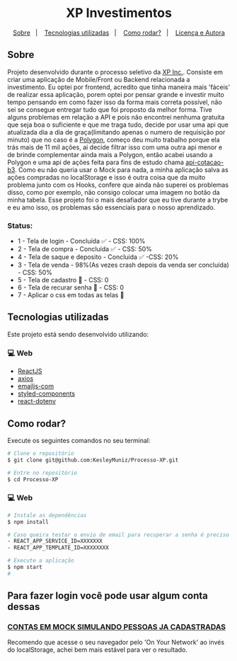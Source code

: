 <h1 align="center">XP Investimentos</h1>

<p align="center">
  <a href="#sobre">Sobre</a>&nbsp;&nbsp;&nbsp;|&nbsp;&nbsp;&nbsp;
  <a href="#tecnologias-utilizadas">Tecnologias utilizadas</a>&nbsp;&nbsp;&nbsp;|&nbsp;&nbsp;&nbsp;
  <a href="#como-rodar">Como rodar?</a>&nbsp;&nbsp;&nbsp;|&nbsp;&nbsp;&nbsp;
  <a href="#licença-e-autora">Licença e Autora</a>
</p>

## Sobre
Projeto desenvolvido durante o processo seletivo da [XP Inc.](https://www.xpinc.com/). Consiste em criar uma aplicação de Mobile/Front ou Backend relacionada a investimento. Eu optei por frontend, acredito que tinha maneira mais 'fáceis' de realizar essa aplicação, porem optei por pensar grande e investir muito tempo pensando em como fazer isso da forma mais correta possível, não sei se consegue entregar tudo que foi proposto da melhor forma. Tive alguns problemas em relação a API e pois não encontrei nenhuma gratuita que seja boa o suficiente e que me traga tudo, decide por usar uma api que atualizada dia a dia de graça(limitando apenas o numero de requisição por minuto) que no caso é a [Polygon](https://polygon.io/docs/stocks/getting-started), começo deu muito trabalho porque ela trás mais de 11 mil ações, ai decide filtrar isso com uma outra api menor e de brinde complementar ainda mais a Polygon, então acabei usando a Polygon e uma api de ações feita para fins de estudo chama [api-cotacao-b3](https://api-cotacao-b3.labdo.it/).
Como eu não queria usar o Mock para nada, a minha aplicação salva as ações compradas no localStorage e isso é outra coisa que da muito problema junto com os Hooks, confere que ainda não superei os problemas disso, como por exemplo, não consigo colocar uma imagem no botão da minha tabela.
Esse projeto foi o mais desafiador que eu tive durante a trybe e eu amo isso, os problemas são essenciais para o nosso aprendizado.


### Status:
- 1 - Tela de login - Concluída ✅ - CSS: 100%
- 2 - Tela de compra - Concluída ✅ - CSS: 50% 
- 4 - Tela de saque e deposito - Concluída ✅ -CSS: 20%
- 3 - Tela de venda - 98%(As vezes crash depois da venda ser concluída)  - CSS: 50%
- 5 - Tela de cadastro 🚧 - CSS: 0
- 6 - Tela de recurar senha 🚧 - CSS: 0
- 7 - Aplicar o css em todas as telas 🚧

## Tecnologias utilizadas

Este projeto está sendo desenvolvido utilizando:

### 💻 Web
- [ReactJS](https://reactjs.org/)
- [axios](https://axios-http.com/docs/intro)
- [emailjs-com](https://www.emailjs.com/)
- [styled-components](https://styled-components.com/)
- [react-dotenv](https://www.npmjs.com/package/react-dotenv)

## Como rodar?

Execute os seguintes comandos no seu terminal:

```bash
# Clone o repositório
$ git clone git@github.com:KesleyMuniz/Processo-XP.git

# Entre no repositório
$ cd Processo-XP
```

### 💻 Web

```bash
# Instale as dependências
$ npm install

# Caso queira testar o envio de email para recuperar a senha é preciso criar algumas variáveis de ambiente no arquivo .env e essas variáveis tem que ser retirada no site da emailjs;
- REACT_APP_SERVICE_ID=XXXXXXX
- REACT_APP_TEMPLATE_ID=XXXXXXXX

# Execute a aplicação
$ npm start
# 
```
## Para fazer login você pode usar algum conta dessas
 ### [CONTAS EM MOCK SIMULANDO PESSOAS JA CADASTRADAS](https://62d8431d90883139358e6521.mockapi.io/User)
Recomendo que acesse o seu navegador pelo 'On Your Network' ao invés do localStorage, achei bem mais estável para ver o resultado.
